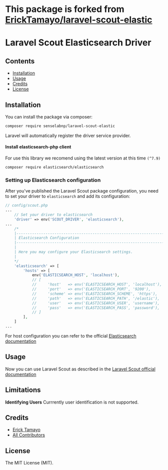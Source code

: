 # This package is forked from [ErickTamayo/laravel-scout-elastic](https://www.elastic.co/products/elasticsearch)
# Laravel Scout Elasticsearch Driver

## Contents

- [Installation](#installation)
- [Usage](#usage)
- [Credits](#credits)
- [License](#license)

## Installation

You can install the package via composer:

```bash
composer require senselabnp/laravel-scout-elastic
```

Laravel will automatically register the driver service provider.

#### Install elasticsearch-php client

For use this library we recomend using the latest version at this time `(^7.9)`

```bash
composer require elasticsearch/elasticsearch
```

### Setting up Elasticsearch configuration

After you've published the Laravel Scout package configuration, you need to set your driver to `elasticsearch` and add its configuration:

```php
// config/scout.php
...
    // Set your driver to elasticsearch
    'driver' => env('SCOUT_DRIVER', 'elasticsearch'),
...
    /*
    |--------------------------------------------------------------------------
    | Elasticsearch Configuration
    |--------------------------------------------------------------------------
    |
    | Here you may configure your Elasticsearch settings.
    |
    */
    'elasticsearch' => [
        'hosts' => [
            env('ELASTICSEARCH_HOST', 'localhost'),
            // [
            //     'host'   => env('ELASTICSEARCH_HOST', 'localhost'),
            //     'port'   => env('ELASTICSEARCH_PORT', '9200'),
            //     'scheme' => env('ELASTICSEARCH_SCHEME', 'https'),
            //     'path'   => env('ELASTICSEARCH_PATH', '/elastic'),
            //     'user'   => env('ELASTICSEARCH_USER', 'username'),
            //     'pass'   => env('ELASTICSEARCH_PASS', 'password'),
            // ]
        ],
    ]
...
```

For host configuration you can refer to the official [Elasticsearch documentation](https://www.elastic.co/guide/en/elasticsearch/reference/current/index.html)

## Usage

Now you can use Laravel Scout as described in the [Laravel Scout official documentation](https://laravel.com/docs/8.x/scout)

## Limitations

**Identifying Users**
Currrently user identification is not supported.

## Credits

- [Erick Tamayo](https://github.com/ericktamayo)
- [All Contributors](../../contributors)

## License

The MIT License (MIT).
